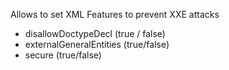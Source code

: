 Allows to set XML Features to prevent XXE attacks

- disallowDoctypeDecl (true / false)
- externalGeneralEntities (true/false)
- secure (true/false)
